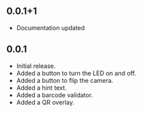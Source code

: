 ## 0.0.1+1

* Documentation updated

## 0.0.1

* Initial release.
* Added a button to turn the LED on and off.
* Added a button to flip the camera.
* Added a hint text.
* Added a barcode validator.
* Added a QR overlay.
